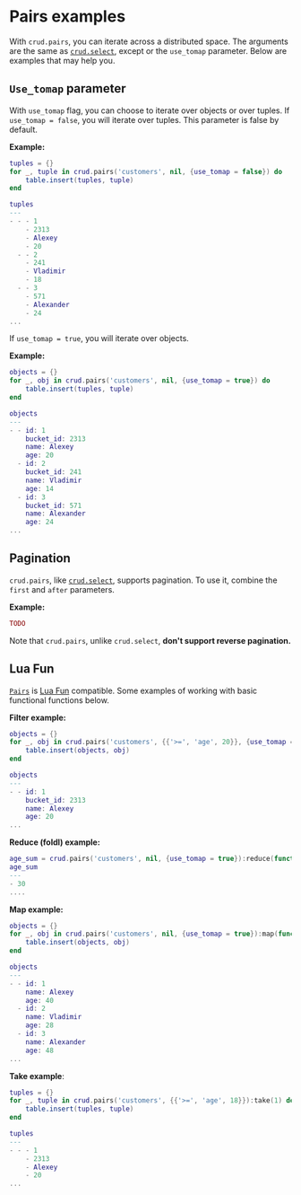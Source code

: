 # Pairs examples

With ``crud.pairs``, you can iterate across a distributed space. The arguments are the same as [``crud.select``](https://github.com/tarantool/crud/docs/select.md), except or the ``use_tomap`` parameter. Below are examples that may help you.

## ``Use_tomap`` parameter

With ``use_tomap`` flag, you can choose to iterate over objects or over tuples. If ``use_tomap = false``, you will iterate over tuples. This parameter is false by default.

**Example:**

```lua
tuples = {}
for _, tuple in crud.pairs('customers', nil, {use_tomap = false}) do
    table.insert(tuples, tuple)
end

tuples
---
- - - 1
    - 2313
    - Alexey
    - 20
  - - 2
    - 241
    - Vladimir
    - 18
  - - 3
    - 571
    - Alexander
    - 24
...
```

If ``use_tomap = true``, you will iterate over objects.

**Example:**

```lua
objects = {}
for _, obj in crud.pairs('customers', nil, {use_tomap = true}) do
    table.insert(tuples, tuple)
end

objects
---
- - id: 1
    bucket_id: 2313
    name: Alexey
    age: 20
  - id: 2
    bucket_id: 241
    name: Vladimir
    age: 14
  - id: 3
    bucket_id: 571
    name: Alexander
    age: 24
...
```

## Pagination

``crud.pairs``, like [``crud.select``](https://github.com/tarantool/crud/doc/select#pagination), supports pagination. To use it, combine the ``first`` and ``after`` parameters. 

**Example:**

```lua
TODO
```

Note that ``crud.pairs``, unlike ``crud.select``, **don't support reverse pagination.**

## Lua Fun

[``Pairs``](https://github.com/tarantool/crud#pairs) is [Lua Fun](https://github.com/luafun/luafun) compatible. Some examples of working with basic functional functions below.

**Filter example:**

```lua
objects = {}
for _, obj in crud.pairs('customers', {{'>=', 'age', 20}}, {use_tomap = true}):filter(function(x) return x.age % 5 == 0 end) do
    table.insert(objects, obj)
end

objects
---
- - id: 1
    bucket_id: 2313
    name: Alexey
    age: 20
...
```

**Reduce (foldl) example:**

```lua
age_sum = crud.pairs('customers', nil, {use_tomap = true}):reduce(function(acc, x) return acc + x.age end, 0)
age_sum
---
- 30
....
```

**Map example:**

```lua
objects = {}
for _, obj in crud.pairs('customers', nil, {use_tomap = true}):map(function(x) return {id = obj.id, name = obj.name, age = obj.age * 2}) do
    table.insert(objects, obj)
end

objects
---
- - id: 1
    name: Alexey
    age: 40
  - id: 2
    name: Vladimir
    age: 28
  - id: 3
    name: Alexander
    age: 48
...
```

**Take example**:

```lua
tuples = {}
for _, tuple in crud.pairs('customers', {{'>=', 'age', 18}}):take(1) do
    table.insert(tuples, tuple)
end

tuples
---
- - - 1
    - 2313
    - Alexey
    - 20
...
```
